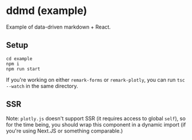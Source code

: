 # ddmd (example)

Example of data-driven markdown + React.

## Setup

```shell
cd example
npm i
npm run start
```

If you're working on either `remark-forms` or `remark-plotly`, you can run 
`tsc --watch` in the same directory. 

## SSR

Note: `plotly.js` doesn't support SSR (it requires access to global `self`), so
for the time being, you should wrap this component in a dynamic import 
(if you're using Next.JS or something comparable.)